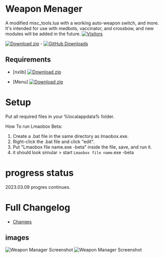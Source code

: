# Weapon Menager
A modified misc_tools.lua with a working auto-weapon switch, and more. It's intended for use with medbots, vaccinator, and crossbow, and new modules will be added in the future.
[![Visitors](https://visitor-badge.glitch.me/badge?page_id=titaniummachine1/Weapon_Manager)](https://github.com/titaniummachine1/Weapon_Manager)


[![Download zip](https://custom-icon-badges.herokuapp.com/badge/-Download-blue?style=for-the-badge&logo=download&logoColor=white "Download lua")](https://github.com/titaniummachine1/Weapon_Manager/blob/main/a_Weapon_Menager.lua) - [![GitHub Downloads](https://img.shields.io/github/downloads/titaniummachine1/Weapon_Manager/total.svg)](https://github.com/titaniummachine1/Weapon_Manager/releases)


## Requirements
- [nxlib] [![Download zip](https://custom-icon-badges.herokuapp.com/badge/-Download-blue?style=for-the-badge&logo=download&logoColor=white "Download lua")](https://github.com/lnx00/Lmaobox-Library/releases/tag/v0.95.2)

- [Menu] [![Download zip](https://custom-icon-badges.herokuapp.com/badge/-Download-blue?style=for-the-badge&logo=download&logoColor=white "Download lua")](https://github.com/lnx00/Lmaobox-LUA/blob/main/Menu.lua)



# Setup
Put all required files in your %localappdata% folder.

How To run Lmaobox Beta:
  1. Create a .bat file in the same directory as lmaobox.exe.
  2. Right-click the .bat file and click "edit".
  3. Put "Lmaobox file name.exe -beta" inside the file, save, and run it.
  4. it should look simular > start `Lmaobox file name`.exe -beta

# progress status

2023.03.09 progres continues.

# Full Changelog
- [Changes](https://github.com/titaniummachine1/Weapon_Manager/compare/v2.0.0-stable...v2.1.0-unstable-beta)

## images
![Weapon Manager Screenshot](https://i.imgur.com/TAtdkNf.png)
![Weapon Manager Screenshot](https://i.imgur.com/bVMorQp.png)


